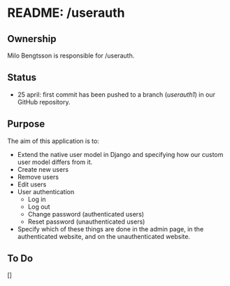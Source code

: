 # README: /userauth

## Ownership
Milo Bengtsson is responsible for /userauth.


## Status
* 25 april: first commit has been pushed to a branch (*userauth1*) in our GitHub repository.


## Purpose
The aim of this application is to:
* Extend the native user model in Django and specifying how our custom user model differs from it.
* Create new users
* Remove users
* Edit users
* User authentication
    - Log in
    - Log out
    - Change password (authenticated users)
    - Reset password (unauthenticated users)
* Specify which of these things are done in the admin page, in the authenticated website, and on the unauthenticated website.


## To Do
[] 